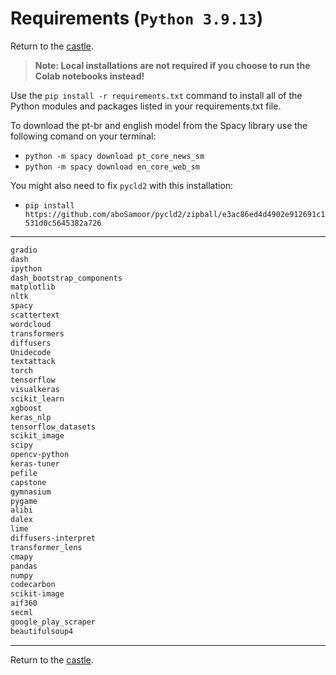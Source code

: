 # Requirements (`Python 3.9.13`)

Return to the [castle](https://github.com/Nkluge-correa/TeenyTinyCastle).

> **Note: Local installations are not required if you choose to run the Colab notebooks instead!**

Use the `pip install -r requirements.txt` command to install all of the Python modules and packages listed in your requirements.txt file.

To download the pt-br and english model from the Spacy library use the following comand on your terminal:

- `python -m spacy download pt_core_news_sm`
- `python -m spacy download en_core_web_sm`

You might also need to fix `pycld2` with this installation:

- `pip install https://github.com/aboSamoor/pycld2/zipball/e3ac86ed4d4902e912691c1531d0c5645382a726`

---

```bash
gradio
dash
ipython
dash_bootstrap_components
matplotlib
nltk
spacy
scattertext
wordcloud
transformers
diffusers
Unidecode
textattack
torch
tensorflow
visualkeras
scikit_learn
xgboost
keras_nlp
tensorflow_datasets
scikit_image
scipy
opencv-python
keras-tuner
pefile
capstone
gymnasium
pygame
alibi
dalex
lime
diffusers-interpret
transformer_lens
cmapy
pandas
numpy
codecarbon
scikit-image
aif360
secml
google_play_scraper
beautifulsoup4
```

---

Return to the [castle](https://github.com/Nkluge-correa/TeenyTinyCastle).
